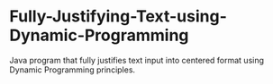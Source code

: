 # Fully-Justifying-Text-using-Dynamic-Programming
Java program that fully justifies text input into centered format using Dynamic Programming principles.
